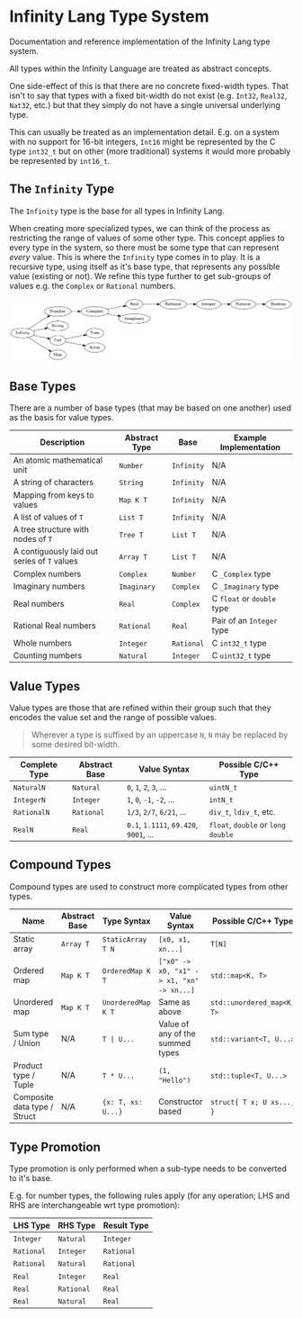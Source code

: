 # Infinity Lang Type System
Documentation and reference implementation of the Infinity Lang type system.

All types within the Infinity Language are treated as abstract concepts.

One side-effect of this is that there are no concrete fixed-width types. That isn't to say that types with a fixed bit-width do not exist (e.g. `Int32`, `Real32`, `Nat32`, etc.) but that they simply do not have a single universal underlying type.

This can usually be treated as an implementation detail. E.g. on a system with no support for 16-bit integers, `Int16` might be represented by the C type `int32_t` but on other (more traditional) systems it would more probably be represented by `int16_t`.

## The `Infinity` Type

The `Infinity` type is the base for all types in Infinity Lang.

When creating more specialized types, we can think of the process as restricting the range of values of some other type.
This concept applies to every type in the system, so there must be some type that can represent *every* value. This is where the `Infinity` type comes in to play. It is a recursive type, using itself as it's base type, that represents any possible value (existing or not). We refine this type further to get sub-groups of values e.g. the `Complex` or `Rational` numbers.

![Diagram of base types and their bases](base-diagram.png)

## Base Types

There are a number of base types (that may be based on one another) used as the basis for value types.

| Description                                  | Abstract Type | Base       | Example Implementation     |
| -------------------------------------------- | ------------- | ---------- | -------------------------- |
| An atomic mathematical unit                  | `Number`      | `Infinity` | N/A                        |
| A string of characters                       | `String`      | `Infinity` | N/A                        |
| Mapping from keys to values                  | `Map K T`     | `Infinity` | N/A                        |
| A list of values of `T`                      | `List T`      | `Infinity` | N/A                        |
| A tree structure with nodes of `T`           | `Tree T`      | `List T`   | N/A                        |
| A contiguously laid out series of `T` values | `Array T`     | `List T`   | N/A                        |
| Complex numbers                              | `Complex`     | `Number`   | C `_Complex` type          |
| Imaginary numbers                            | `Imaginary`   | `Complex`  | C `_Imaginary` type        |
| Real numbers                                 | `Real`        | `Complex`  | C `float` or `double` type |
| Rational Real numbers                        | `Rational`    | `Real`     | Pair of an `Integer` type  |
| Whole numbers                                | `Integer`     | `Rational` | C `int32_t` type           |
| Counting numbers                             | `Natural`     | `Integer`  | C `uint32_t` type          |


## Value Types

Value types are those that are refined within their group such that they encodes the value set and the range of possible values.

> Wherever a type is suffixed by an uppercase `N`, `N` may be replaced by some desired bit-width.

| Complete Type | Abstract Base | Value Syntax                           | Possible C/C++ Type                |
| ------------- | ------------- | -------------------------------------- | ---------------------------------- |
| `NaturalN`    | `Natural`     | `0`, `1`, `2`, `3`, ...                | `uintN_t`                          |
| `IntegerN`    | `Integer`     | `1`, `0`, `-1`, `-2`, ...              | `intN_t`                           |
| `RationalN`   | `Rational`    | `1/3`, `2/7`, `6/21`, ...              | `div_t`, `ldiv_t`, etc.            |
| `RealN`       | `Real`        | `0.1`, `1.1111`, `69.420`, `9001`, ... | `float`, `double` or `long double` |

## Compound Types

Compound types are used to construct more complicated types from other types.

| Name                         | Abstract Base | Type Syntax        | Value Syntax                              | Possible C/C++ Type        |
| ---------------------------- | ------------- | ------------------ | ----------------------------------------- | -------------------------- |
| Static array                 | `Array T`     | `StaticArray T N`  | `[x0, x1, xn...]`                         | `T[N]`                     |
| Ordered map                  | `Map K T`     | `OrderedMap K T`   | `["x0" -> x0, "x1" -> x1, "xn" -> xn...]` | `std::map<K, T>`           |
| Unordered map                | `Map K T`     | `UnorderedMap K T` | Same as above                             | `std::unordered_map<K, T>` |
| Sum type / Union             | N/A           | `T \| U...`         | Value of any of the summed types          | `std::variant<T, U...>`    |
| Product type / Tuple         | N/A           | `T * U...`         | `(1, "Hello")`                            | `std::tuple<T, U...>`      |
| Composite data type / Struct | N/A           | `{x: T, xs: U...}` | Constructor based                         | `struct{ T x; U xs...; }`  |

## Type Promotion

Type promotion is only performed when a sub-type needs to be converted to it's base.

E.g. for number types, the following rules apply (for any operation; LHS and RHS are interchangeable wrt type promotion):

| LHS Type   | RHS Type   | Result Type |
| ---------- | ---------- | ----------- |
| `Integer`  | `Natural`  | `Integer`   |
| `Rational` | `Integer`  | `Rational`  |
| `Rational` | `Natural`  | `Rational`  |
| `Real`     | `Integer`  | `Real`      |
| `Real`     | `Rational` | `Real`      |
| `Real`     | `Natural`  | `Real`      |

